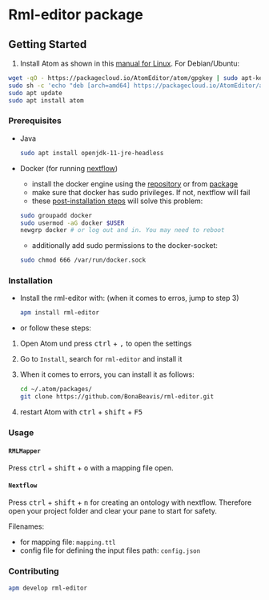 # Rml-editor package

## Getting Started

1. Install Atom as shown in this [manual for Linux](https://flight-manual.atom.io/getting-started/sections/installing-atom/#installing-atom-on-linux). For Debian/Ubuntu:

```sh
wget -qO - https://packagecloud.io/AtomEditor/atom/gpgkey | sudo apt-key add -
sudo sh -c 'echo "deb [arch=amd64] https://packagecloud.io/AtomEditor/atom/any/ any main" > /etc/apt/sources.list.d/atom.list'
sudo apt update
sudo apt install atom
```

### Prerequisites

- Java

    ```sh
    sudo apt install openjdk-11-jre-headless
    ```

- Docker (for running [nextflow](https://www.nextflow.io/))
    - install the docker engine using the [repository](https://docs.docker.com/engine/install/ubuntu/#install-using-the-repository) or from [package](https://docs.docker.com/engine/install/ubuntu/#install-from-a-package)
    - make sure that docker has sudo privileges. If not, nextflow will fail
    - these [post-installation steps](https://docs.docker.com/engine/install/linux-postinstall/#manage-docker-as-a-non-root-user) will solve this problem:

    ```sh
    sudo groupadd docker
    sudo usermod -aG docker $USER
    newgrp docker # or log out and in. You may need to reboot
    ```

    - additionally add sudo permissions to the docker-socket:

    ```sh
    sudo chmod 666 /var/run/docker.sock
    ```

### Installation

- Install the rml-editor with: (when it comes to erros, jump to step 3)

    ```sh
    apm install rml-editor
    ```

- or follow these steps:
1. Open Atom und press <kbd>ctrl</kbd> + <kbd>,</kbd> to open the settings
2. Go to `Install`, search for `rml-editor` and install it
3. When it comes to errors, you can install it as follows:

    ```sh
    cd ~/.atom/packages/
    git clone https://github.com/BonaBeavis/rml-editor.git
    ```

4. restart Atom with <kbd>ctrl</kbd> + <kbd>shift</kbd> + <kbd>F5</kbd>

### Usage

#### `RMLMapper`

Press <kbd>ctrl</kbd> + <kbd>shift</kbd> + <kbd>o</kbd> with a mapping file open.

#### `Nextflow`

Press <kbd>ctrl</kbd> + <kbd>shift</kbd> + <kbd>n</kbd> for creating an ontology with nextflow. Therefore open your project folder and clear your pane to start for safety.

Filenames:
- for mapping file: `mapping.ttl`
- config file for defining the input files path: `config.json`

### Contributing

```sh
apm develop rml-editor
```
